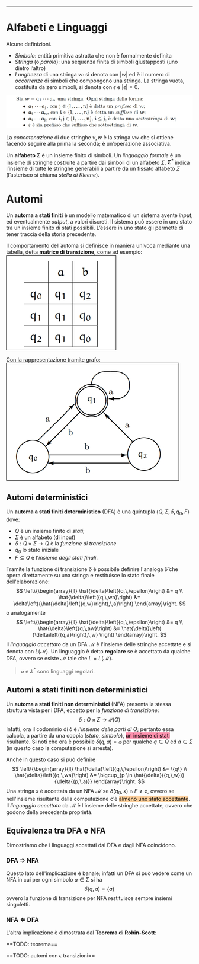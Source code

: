 ``` toc
```
---
# Alfabeti e Linguaggi
Alcune definizioni.
-   _Simbolo_: entità primitiva astratta che non è formalmente definita
-   _Stringa_ (o _parola_): una sequenza finita di simboli giustapposti (uno dietro l’altro)    
-   _Lunghezza_ di una stringa $w$: si denota con $|w|$ ed è il numero di _occorrenze_ di simboli che compongono una stringa. La stringa vuota, costituita da zero simboli, si denota con $\epsilon$ e $|\epsilon| = 0$.

![prefix](./images/prefix.jpg)

La _concatenazione_ di due stringhe $v, w$ è la stringa $vw$ che si ottiene facendo seguire alla prima la seconda; è un’operazione associativa.

Un **alfabeto** $\mathbf{\Sigma}$ è un insieme finito di simboli. Un _linguaggio formale_ è un insieme di stringhe costruite a partire dai simboli di un alfabeto $\Sigma$. $\mathbf{\Sigma^*}$ indica l’insieme di tutte le stringhe generabili a partire da un fissato alfabeto $\Sigma$ (l’asterisco si chiama _stella di Kleene_).

# Automi
Un **automa a stati finiti** è un modello matematico di un sistema avente *input*,
ed eventualmente *output*, a valori discreti. Il sistema può essere in uno stato tra un
insieme finito di stati possibili. L’essere in uno stato gli permette di tener traccia
della storia precedente.

Il comportamento dell’automa si definisce in maniera univoca mediante una tabella, detta **matrice di transizione**, come ad esempio:
![matrice_transizione](./images/matrice_transizione.jpeg)

Con la rappresentazione tramite grafo:
![automa_01](./images/automa01.jpeg)

## Automi deterministici
Un **automa a stati finiti deterministico** (DFA) è una quintupla $\langle Q,\,\Sigma,\,\delta,\,q_0,\,F \rangle$ dove:
- $Q$ è un insieme finito di *stati*;
- $\Sigma$ è un alfabeto (di input)
- $\delta : Q \times \Sigma \longrightarrow Q$ è la *funzione di transizione* 
- $q_0$ lo stato iniziale
- $F \subseteq Q$ è l'*insieme degli stati finali*.

Tramite la funzione di transizione $\delta$ è possibile definire l'analoga $\hat{\delta}$ che opera direttamente su una stringa e restituisce lo stato finale dell'elaborazione:
$$
\left\{\begin{array}{ll}
	\hat{\delta}\left({q,\,\epsilon}\right) &= q \\
	\hat{\delta}\left({q,\,wa}\right) &= \delta\left({\hat{\delta}\left({q,w}\right),\,a}\right)
\end{array}\right.
$$
o analogamente
$$
\left\{\begin{array}{ll}
	\hat{\delta}\left({q,\,\epsilon}\right) &= q \\
	\hat{\delta}\left({q,\,aw}\right) &= \hat{\delta}\left( {\delta\left({q,a}\right),\,w} \right)
\end{array}\right.
$$
Il *linguaggio accettato* da un DFA $\mathcal{M}$ è l'insieme delle stringhe accettate e si denota con $L(\mathcal{M})$.
Un linguaggio è detto **regolare** se è accettato da qualche DFA, ovvero se esiste $\mathcal{M}$ tale che $L = L(\mathcal{M})$. 

> $\varnothing$ e $\Sigma^*$ sono linguaggi regolari.  

## Automi a stati finiti non deterministici
Un **automa a stati finiti non deterministici** (NFA) presenta la stessa struttura vista per i DFA, eccetto per la *funzione di transizione*:
$$ 
	\delta : Q \times \Sigma \longrightarrow \mathcal{P}{(Q)}
$$
Infatti, ora il codominio di $\delta$ è *l'insieme delle parti di Q*; pertanto essa calcola, a partire da una coppia (*stato*, *simbolo*), <mark style="background: #FF5582A6;">un insieme di stati</mark> risultante. Si noti che ora è possibile $\delta({q,\,a}) = \varnothing$ per qualche $q \in Q$ ed $a \in \Sigma$ (in questo caso la computazione si arresta).

Anche in questo caso si può definire
$$
\left\{\begin{array}{ll}
	\hat{\delta}\left({q,\,\epsilon}\right) &= \{q\} \\
	\hat{\delta}\left({q,\,wa}\right) &= 
	\bigcup_{p \in \hat{\delta}({q,\,w})}{\delta{(p,\,a)}}
\end{array}\right.
$$
Una stringa $x$ è accettata da un NFA $\mathcal{M}$ se $\hat{\delta}{(q_0,\,x)} \cap F \neq \varnothing$, ovvero se nell'insieme risultante dalla computazione c'è <mark style="background: #FFB86CA6;">almeno uno stato accettante</mark>.
Il *linguaggio accettato* da $\mathcal{M}$ è l'insieme delle stringhe accettate, ovvero che godono della precedente proprietà.

## Equivalenza tra DFA e NFA
Dimostriamo che i linguaggi accettati dai DFA e dagli NFA coincidono.

### DFA $\mathbb\Rightarrow$ NFA
Questo lato dell'implicazione è banale; infatti un DFA si può vedere come un NFA in cui per ogni simbolo $a \in \Sigma$ si ha 
$$
	\delta({q,\,a}) = \{a\}
$$
ovvero la funzione di transizione per NFA restituisce sempre insiemi singoletti.

### NFA $\mathbb\Leftarrow$ DFA
L'altra implicazione è dimostrata dal **Teorema di Robin-Scott**:

==TODO: teorema==

==TODO: automi con $\epsilon$ transizioni==